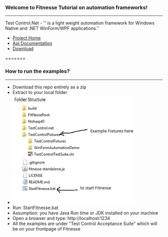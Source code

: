 ###  Welcome to Fitnesse Tutorial on automation frameworks!
***

Test Control.Net  - '' is a light weight automation framework for Windows Native and .NET WinForm/WPF applications.''
  * [Project Home](http://testcontrol.org)
  * [Api Documentation](http://testcontrol.org/Help/html/R_Project_Documentation.htm)
  * [Download](http://testcontrol.codeplex.com/releases)


=======

### How to run the examples?
***

* Download this repo entirely as a zip 
* Extract to your local folder
 * ![](https://github.com/senips/FitnesseTutorial/blob/master/FitNesseRoot/files/images/examplesfolder.jpg)
* Run: StartFitnesse.bat
 * Assumption: you have Java Run time or JDK installed on your machine
* Open a browser and type:  http://localhost:1234
* All the examples are under "Test Control Acceptance Suite" which will be on your frontpage of Fitnesse
 
